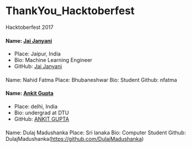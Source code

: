 # ThankYou_Hacktoberfest
Hacktoberfest 2017

#### Name: [Jai Janyani](https://github.com/JAIJANYANI)
- Place: Jaipur, India
- Bio: Machine Learning Engineer
- GitHub: [Jai Janyani](https://github.com/JAIJANYANI)


####
Name: Nahid Fatma
Place: Bhubaneshwar
Bio: Student 
Github: nfatma


#### Name: [Ankit Gupta](https://github.com/Ayan137)
- Place: delhi, India
- Bio: undergrad at DTU
- GitHub: [ANKIT GUPTA](https://github.com/Ayan137)


####
Name: Dulaj Madushanka
Place: Sri lanaka
Bio:  Computer Student 
Github: DulajMadushanka(https://github.com/DulajMadushanka)
